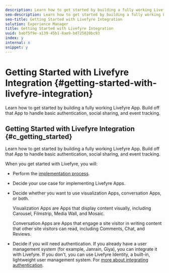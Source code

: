 ```yaml
---
description: Learn how to get started by building a fully working Livefyre App. Build off that App to handle basic authentication, social sharing, and event tracking.
seo-description: Learn how to get started by building a fully working Livefyre App. Build off that App to handle basic authentication, social sharing, and event tracking.
seo-title: Getting Started with Livefyre Integration
solution: Experience Manager
title: Getting Started with Livefyre Integration
uuid: babf5f9e-a139-45b1-8ae9-bd725820bc93
index: y
internal: n
snippet: y
---
```


# Getting Started with Livefyre Integration {#getting-started-with-livefyre-integration}

Learn how to get started by building a fully working Livefyre App. Build off that App to handle basic authentication, social sharing, and event tracking.

## Getting Started with Livefyre Integration {#c_getting_started}

Learn how to get started by building a fully working Livefyre App. Build off that App to handle basic authentication, social sharing, and event tracking.

<!-- 
c_getting_started.dita
-->

When you get started with Livefyre, you will:

* Perform the [implementation process](../c-getting-started/c-implementation-process/c-implementation-process.md#c_implementation_process).
* Decide your use case for implementing Livefyre Apps.
* Decide whether you want to use visualization Apps, conversation Apps, or both.

  Visualization Apps are Apps that display content visually, including Carousel, Filmstrip, Media Wall, and Mosaic.

  Conversation Apps are Apps that engage a site visitor in writing content that other site visitors can read, including Comments, Chat, and Reviews.

* Decide if you will need authentication. If you already have a user management system (for example, Janrain, Giya), you can integrate it with Livefyre. If you don't, you can use Livefyre Identity, a built-in, lightweight user management system. For [more about integrating authentication](../t-about-identity-integration/t-about-identity-integration.md#t_about_identity_integration).

